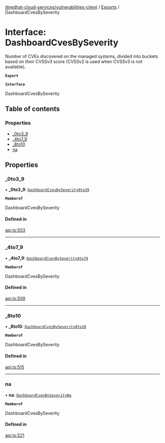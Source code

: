 [@redhat-cloud-services/vulnerabilities-client](../README.md) / [Exports](../modules.md) / DashboardCvesBySeverity

# Interface: DashboardCvesBySeverity

Number of CVEs discovered on the managed systems, divided into buckets based on their CVSSv3 score (CVSSv2 is used when CVSSv3 is not available).

**`Export`**

**`Interface`**

DashboardCvesBySeverity

## Table of contents

### Properties

- [\_0to3\_9](DashboardCvesBySeverity.md#_0to3_9)
- [\_4to7\_9](DashboardCvesBySeverity.md#_4to7_9)
- [\_8to10](DashboardCvesBySeverity.md#_8to10)
- [na](DashboardCvesBySeverity.md#na)

## Properties

### \_0to3\_9

• **\_0to3\_9**: [`DashboardCvesBySeverity0to39`](DashboardCvesBySeverity0to39.md)

**`Memberof`**

DashboardCvesBySeverity

#### Defined in

[api.ts:503](https://github.com/RedHatInsights/javascript-clients/blob/master/packages/vulnerabilities/git-api/api.ts#L503)

___

### \_4to7\_9

• **\_4to7\_9**: [`DashboardCvesBySeverity4to79`](DashboardCvesBySeverity4to79.md)

**`Memberof`**

DashboardCvesBySeverity

#### Defined in

[api.ts:509](https://github.com/RedHatInsights/javascript-clients/blob/master/packages/vulnerabilities/git-api/api.ts#L509)

___

### \_8to10

• **\_8to10**: [`DashboardCvesBySeverity8to10`](DashboardCvesBySeverity8to10.md)

**`Memberof`**

DashboardCvesBySeverity

#### Defined in

[api.ts:515](https://github.com/RedHatInsights/javascript-clients/blob/master/packages/vulnerabilities/git-api/api.ts#L515)

___

### na

• **na**: [`DashboardCvesBySeverityNa`](DashboardCvesBySeverityNa.md)

**`Memberof`**

DashboardCvesBySeverity

#### Defined in

[api.ts:521](https://github.com/RedHatInsights/javascript-clients/blob/master/packages/vulnerabilities/git-api/api.ts#L521)
